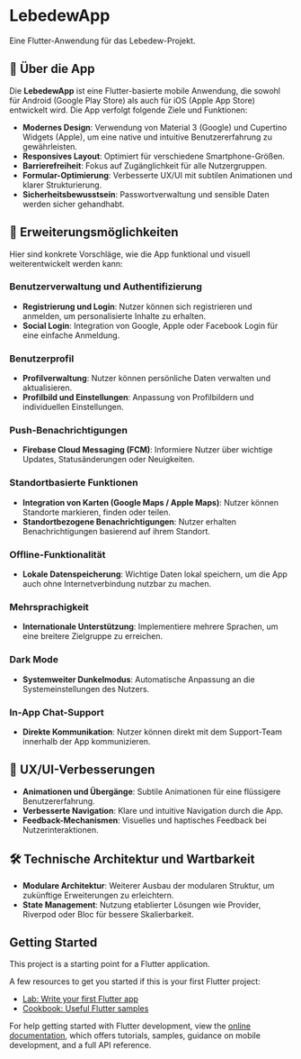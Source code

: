 # LebedewApp

Eine Flutter-Anwendung für das Lebedew-Projekt.

## 📱 Über die App

Die **LebedewApp** ist eine Flutter-basierte mobile Anwendung, die sowohl für Android (Google Play Store) als auch für iOS (Apple App Store) entwickelt wird. Die App verfolgt folgende Ziele und Funktionen:

- **Modernes Design**: Verwendung von Material 3 (Google) und Cupertino Widgets (Apple), um eine native und intuitive Benutzererfahrung zu gewährleisten.
- **Responsives Layout**: Optimiert für verschiedene Smartphone-Größen.
- **Barrierefreiheit**: Fokus auf Zugänglichkeit für alle Nutzergruppen.
- **Formular-Optimierung**: Verbesserte UX/UI mit subtilen Animationen und klarer Strukturierung.
- **Sicherheitsbewusstsein**: Passwortverwaltung und sensible Daten werden sicher gehandhabt.

## 🚀 Erweiterungsmöglichkeiten

Hier sind konkrete Vorschläge, wie die App funktional und visuell weiterentwickelt werden kann:

### Benutzerverwaltung und Authentifizierung
- **Registrierung und Login**: Nutzer können sich registrieren und anmelden, um personalisierte Inhalte zu erhalten.
- **Social Login**: Integration von Google, Apple oder Facebook Login für eine einfache Anmeldung.

### Benutzerprofil
- **Profilverwaltung**: Nutzer können persönliche Daten verwalten und aktualisieren.
- **Profilbild und Einstellungen**: Anpassung von Profilbildern und individuellen Einstellungen.

### Push-Benachrichtigungen
- **Firebase Cloud Messaging (FCM)**: Informiere Nutzer über wichtige Updates, Statusänderungen oder Neuigkeiten.

### Standortbasierte Funktionen
- **Integration von Karten (Google Maps / Apple Maps)**: Nutzer können Standorte markieren, finden oder teilen.
- **Standortbezogene Benachrichtigungen**: Nutzer erhalten Benachrichtigungen basierend auf ihrem Standort.

### Offline-Funktionalität
- **Lokale Datenspeicherung**: Wichtige Daten lokal speichern, um die App auch ohne Internetverbindung nutzbar zu machen.

### Mehrsprachigkeit
- **Internationale Unterstützung**: Implementiere mehrere Sprachen, um eine breitere Zielgruppe zu erreichen.

### Dark Mode
- **Systemweiter Dunkelmodus**: Automatische Anpassung an die Systemeinstellungen des Nutzers.

### In-App Chat-Support
- **Direkte Kommunikation**: Nutzer können direkt mit dem Support-Team innerhalb der App kommunizieren.

## 🎨 UX/UI-Verbesserungen

- **Animationen und Übergänge**: Subtile Animationen für eine flüssigere Benutzererfahrung.
- **Verbesserte Navigation**: Klare und intuitive Navigation durch die App.
- **Feedback-Mechanismen**: Visuelles und haptisches Feedback bei Nutzerinteraktionen.

## 🛠️ Technische Architektur und Wartbarkeit

- **Modulare Architektur**: Weiterer Ausbau der modularen Struktur, um zukünftige Erweiterungen zu erleichtern.
- **State Management**: Nutzung etablierter Lösungen wie Provider, Riverpod oder Bloc für bessere Skalierbarkeit.

## Getting Started

This project is a starting point for a Flutter application.

A few resources to get you started if this is your first Flutter project:

- [Lab: Write your first Flutter app](https://docs.flutter.dev/get-started/codelab)
- [Cookbook: Useful Flutter samples](https://docs.flutter.dev/cookbook)

For help getting started with Flutter development, view the
[online documentation](https://docs.flutter.dev/), which offers tutorials,
samples, guidance on mobile development, and a full API reference.
